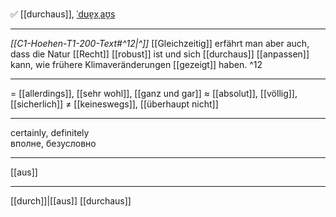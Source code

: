 ✅ [[durchaus]], [ˈdʊɐ̯xˌaʊ̯s](https://youglish.com/pronounce/durchaus/german)

---
*[[C1-Hoehen-T1-200-Text#^12|^]]* [[Gleichzeitig]] erfährt man aber auch, dass die Natur [[Recht]] [[robust]] ist und sich [[durchaus]] [[anpassen]] kann, wie frühere Klimaveränderungen [[gezeigt]] haben. ^12


---
= [[allerdings]], [[sehr wohl]], [[ganz und gar]]
≈ [[absolut]], [[völlig]], [[sicherlich]]
≠ [[keineswegs]], [[überhaupt nicht]]

---
certainly, definitely  
вполне, безусловно

---
[[aus]]

---
[[durch]]|[[aus]]
[[durchaus]]

